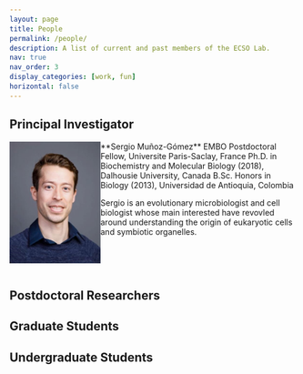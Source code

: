 ```yaml
---
layout: page
title: People
permalink: /people/
description: A list of current and past members of the ECSO Lab.
nav: true
nav_order: 3
display_categories: [work, fun]
horizontal: false
---
```


## Principal Investigator

<img align="left" src="/assets/img/profile_pic.jpg" width="160" padding="50px 50px 50px 50px"> 
**Sergio Muñoz-Gómez**  
EMBO Postdoctoral Fellow, Universite Paris-Saclay, France  
Ph.D. in Biochemistry and Molecular Biology (2018), Dalhousie University, Canada  
B.Sc. Honors in Biology (2013), Universidad de Antioquia, Colombia 

Sergio is an evolutionary microbiologist and cell biologist whose main interested have revovled around understanding the origin of eukaryotic cells and symbiotic organelles.  
  
<p>&nbsp;</p>
<p>&nbsp;</p>

## Postdoctoral Researchers

## Graduate Students

## Undergraduate Students
